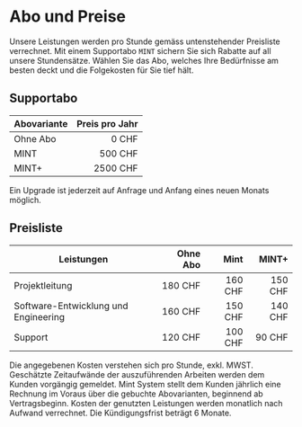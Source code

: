 # Abo und Preise

Unsere Leistungen werden pro Stunde gemäss untenstehender Preisliste verrechnet. Mit einem Supportabo `MINT` sichern Sie sich Rabatte auf all unsere Stundensätze. Wählen Sie das Abo, welches Ihre Bedürfnisse am besten deckt und die Folgekosten für Sie tief hält.

## Supportabo

| Abovariante | Preis pro Jahr |
| ----------- | --------------:|
| Ohne Abo    |          0 CHF |
| MINT        |        500 CHF |
| MINT+       |       2500 CHF |

Ein Upgrade ist jederzeit auf Anfrage und Anfang eines neuen Monats möglich.

## Preisliste

| Leistungen                           | Ohne Abo |    Mint |   MINT+ |
| ------------------------------------ | --------:| -------:| -------:|
| Projektleitung                       |  180 CHF | 160 CHF | 150 CHF |
| Software-Entwicklung und Engineering |  160 CHF | 150 CHF | 140 CHF |
| Support                              |  120 CHF | 100 CHF |  90 CHF |

Die angegebenen Kosten verstehen sich pro Stunde, exkl. MWST. Geschätzte Zeitaufwände der auszuführenden Arbeiten werden dem Kunden vorgängig gemeldet. Mint System stellt dem Kunden jährlich eine Rechnung im Voraus über die gebuchte Abovarianten, beginnend ab Vertragsbeginn. Kosten der genutzten Leistungen werden monatlich nach Aufwand verrechnet. Die Kündigungsfrist beträgt 6 Monate.